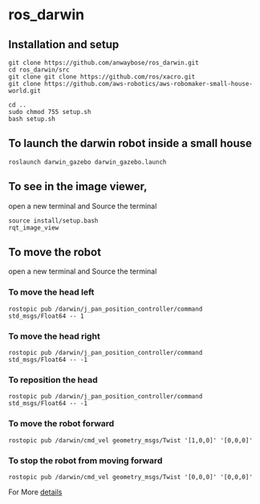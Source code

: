 # ros_darwin
## Installation and setup
```
git clone https://github.com/anwaybose/ros_darwin.git
cd ros_darwin/src
git clone git clone https://github.com/ros/xacro.git
git clone https://github.com/aws-robotics/aws-robomaker-small-house-world.git

cd ..
sudo chmod 755 setup.sh
bash setup.sh

```

## To launch the darwin robot inside a small house
```
roslaunch darwin_gazebo darwin_gazebo.launch
```
## To see in the image viewer,
open a new terminal and
Source the terminal
```
source install/setup.bash
rqt_image_view
```

## To move the robot
open a new terminal and
Source the terminal

### To move the head left
```
rostopic pub /darwin/j_pan_position_controller/command std_msgs/Float64 -- 1
```
### To move the head right
```
rostopic pub /darwin/j_pan_position_controller/command std_msgs/Float64 -- -1
```
### To reposition the head
```
rostopic pub /darwin/j_pan_position_controller/command std_msgs/Float64 -- -1
```

### To move the robot forward
```
rostopic pub /darwin/cmd_vel geometry_msgs/Twist '[1,0,0]' '[0,0,0]'
```
### To stop the robot from  moving forward
```
rostopic pub /darwin/cmd_vel geometry_msgs/Twist '[0,0,0]' '[0,0,0]'
```

For More [details](https://www.generationrobots.com/en/content/83-carry-out-simulations-and-make-your-darwin-op-walk-with-gazebo-and-ros)


